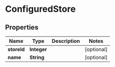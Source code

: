 
# ConfiguredStore

## Properties
Name | Type | Description | Notes
------------ | ------------- | ------------- | -------------
**storeId** | **Integer** |  |  [optional]
**name** | **String** |  |  [optional]




